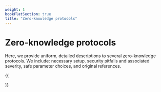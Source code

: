 ```yaml
---
weight: 1
bookFlatSection: true
title: "Zero-knowledge protocols"
---
```


# Zero-knowledge protocols

Here, we provide uniform, detailed descriptions to several zero-knowledge protocols. We include: necessary setup, security pitfalls and associated severity, safe parameter choices, and original references.

{{<section>}}